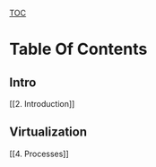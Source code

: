 [TOC](https://pages.cs.wisc.edu/~remzi/OSTEP/toc.pdf)
# Table Of Contents

## Intro

[[2. Introduction]]

## Virtualization
[[4. Processes]]

